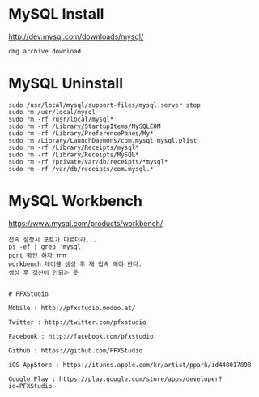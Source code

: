 # MySQL Install

http://dev.mysql.com/downloads/mysql/

````
dmg archive download
````

# MySQL Uninstall

````
sudo /usr/local/mysql/support-files/mysql.server stop
sudo rm /usr/local/mysql
sudo rm -rf /usr/local/mysql*
sudo rm -rf /Library/StartupItems/MySQLCOM
sudo rm -rf /Library/PreferencePanes/My*
sudo rm /Library/LaunchDaemons/com.mysql.mysql.plist
sudo rm -rf /Library/Receipts/mysql*
sudo rm -rf /Library/Receipts/MySQL*
sudo rm -rf /private/var/db/receipts/*mysql*
sudo rm -rf /var/db/receipts/com.mysql.*
````

# MySQL Workbench

https://www.mysql.com/products/workbench/

````
접속 설정시 포트가 다르더라...
ps -ef | grep 'mysql'
port 확인 하자 ㅠㅠ
workbench 테이블 생성 후 재 접속 해야 한다.
생성 후 갱신이 안되는 듯
````
````
````
````
# PFXStudio

Mobile : http://pfxstudio.modoo.at/

Twitter : http://twitter.com/pfxstudio

Facebook : http://facebook.com/pfxstudio

Github : https://github.com/PFXStudio

iOS AppStore : https://itunes.apple.com/kr/artist/ppark/id448017898

Google Play : https://play.google.com/store/apps/developer?id=PFXStudio
